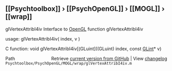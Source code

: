 ## [[Psychtoolbox]] &#8250; [[PsychOpenGL]] &#8250; [[MOGL]] &#8250; [[wrap]]

glVertexAttribI4iv  Interface to [OpenGL](OpenGL) function glVertexAttribI4iv  
  
usage:  glVertexAttribI4iv( index, v )  
  
C function:  void glVertexAttribI4iv[(GLuint]((GLuint) index, const [GLint](GLint)\* v)  




<div class="code_header" style="text-align:right;">
  <span style="float:left;">Path&nbsp;&nbsp;</span> <span class="counter">Retrieve <a href=
  "https://raw.github.com/Psychtoolbox-3/Psychtoolbox-3/beta/Psychtoolbox/PsychOpenGL/MOGL/wrap/glVertexAttribI4iv.m">current version from GitHub</a> | View <a href=
  "https://github.com/Psychtoolbox-3/Psychtoolbox-3/commits/beta/Psychtoolbox/PsychOpenGL/MOGL/wrap/glVertexAttribI4iv.m">changelog</a></span>
</div>
<div class="code">
  <code>Psychtoolbox/PsychOpenGL/MOGL/wrap/glVertexAttribI4iv.m</code>
</div>

